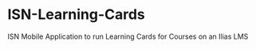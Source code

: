 ISN-Learning-Cards
==================

ISN Mobile Application to run Learning Cards for Courses on an Ilias LMS